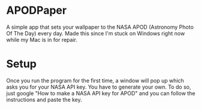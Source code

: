 # APODPaper
A simple app that sets your wallpaper to the NASA APOD (Astronomy Photo Of The Day) every day. Made this since I'm stuck on Windows right now while my Mac is in for repair.

# Setup
Once you run the program for the first time, a window will pop up which asks you for your NASA API key. You have to generate your own. To do so, just google "How to make a NASA API key for APOD" and you can follow the instructions and paste the key.